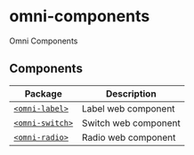 # omni-components
Omni Components

## Components


| Package                                                          | Description                                       |
|------------------------------------------------------------------|---------------------------------------------------|
| [`<omni-label>`](src/label/README.md)                       | Label web component                               |
| [`<omni-switch>`](src/switch/README.md)                   | Switch web component                              |
| [`<omni-radio>`](src/radio/README.md)            | Radio web component                               |
